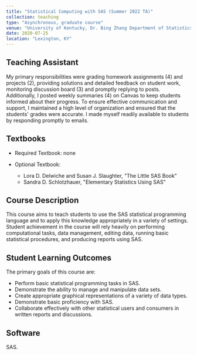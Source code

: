 ```yaml
---
title: "Statistical Computing with SAS (Summer 2022 TA)"
collection: teaching
type: "Asynchronous, graduate course"
venue: "University of Kentucky, Dr. Bing Zhang Department of Statistics"
date: 2020-07-25
location: "Lexington, KY"
---
```


## Teaching Assistant
My primary responsibilities were grading homework assignments (4) and projects (2), providing solutions and detailed feedback on student work, monitoring discussion board (3) and promptly replying to posts. Additionally, I posted weekly summaries (4) on Canvas to keep students informed about their progress. To ensure effective communication and support, I maintained a high level of organization and ensured that the students' grades were accurate. I made myself readily available to students by responding promptly to emails. 

## Textbooks
* Required Textbook: none
* Optional Textbook:

  + Lora D. Delwiche and Susan J. Slaughter, "The Little SAS Book"
  + Sandra D. Schlotzhauer, "Elementary Statistics Using SAS"
  
## Course Description
This course aims to teach students to use the SAS statistical programming language and to apply this knowledge appropriately in a variety of settings. Student achievement in the course will rely heavily on performing computational tasks, data management, editing data, running basic statistical procedures, and producing reports using SAS.

## Student Learning Outcomes
The primary goals of this course are:

*  Perform basic statistical programming tasks in SAS.
*  Demonstrate the ability to manage and manipulate data sets.
*  Create appropriate graphical representations of a variety of data types.
*  Demonstrate basic proficiency with SAS.
*  Collaborate effectively with other statistical users and consumers in written reports and discussions.

## Software
SAS.
